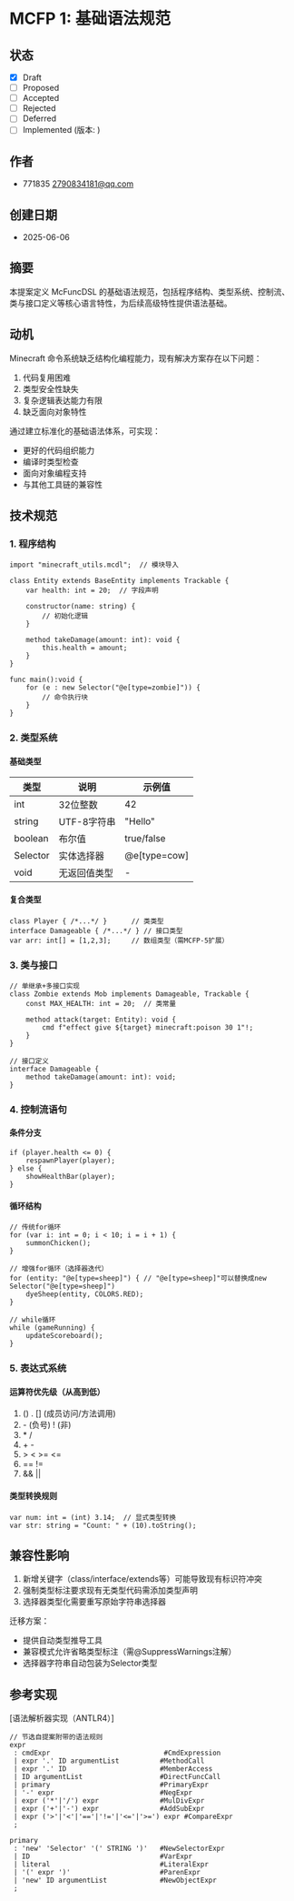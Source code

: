 # MCFP 1: 基础语法规范

## 状态
- [x] Draft
- [ ] Proposed
- [ ] Accepted
- [ ] Rejected
- [ ] Deferred
- [ ] Implemented (版本: )

## 作者
- 771835 <2790834181@qq.com>

## 创建日期
- 2025-06-06

## 摘要
本提案定义 McFuncDSL 的基础语法规范，包括程序结构、类型系统、控制流、类与接口定义等核心语言特性，为后续高级特性提供语法基础。

## 动机
Minecraft 命令系统缺乏结构化编程能力，现有解决方案存在以下问题：
1. 代码复用困难
2. 类型安全性缺失
3. 复杂逻辑表达能力有限
4. 缺乏面向对象特性

通过建立标准化的基础语法体系，可实现：
- 更好的代码组织能力
- 编译时类型检查
- 面向对象编程支持
- 与其他工具链的兼容性

## 技术规范

### 1. 程序结构
    import "minecraft_utils.mcdl";  // 模块导入
    
    class Entity extends BaseEntity implements Trackable {
        var health: int = 20;  // 字段声明
        
        constructor(name: string) {
            // 初始化逻辑
        }
        
        method takeDamage(amount: int): void {
            this.health = amount;
        }
    }
    
    func main():void {
        for (e : new Selector("@e[type=zombie]")) {
            // 命令执行块
        }
    }

### 2. 类型系统
#### 基础类型
| 类型       | 说明       | 示例值          |
|----------|----------|--------------|
| int      | 32位整数    | 42           |
| string   | UTF-8字符串 | "Hello"      |
| boolean  | 布尔值      | true/false   |
| Selector | 实体选择器    | @e[type=cow] |
| void     | 无返回值类型   | -            |

#### 复合类型

    class Player { /*...*/ }      // 类类型
    interface Damageable { /*...*/ } // 接口类型
    var arr: int[] = [1,2,3];     // 数组类型（需MCFP-5扩展）

### 3. 类与接口

    // 单继承+多接口实现
    class Zombie extends Mob implements Damageable, Trackable {
        const MAX_HEALTH: int = 20;  // 类常量
        
        method attack(target: Entity): void {
            cmd f"effect give ${target} minecraft:poison 30 1"!;
        }
    }

    // 接口定义
    interface Damageable {
        method takeDamage(amount: int): void;
    }

### 4. 控制流语句
#### 条件分支

    if (player.health <= 0) {
        respawnPlayer(player);
    } else {
        showHealthBar(player);
    }

#### 循环结构

    // 传统for循环
    for (var i: int = 0; i < 10; i = i + 1) {
        summonChicken();
    }

    // 增强for循环（选择器迭代）
    for (entity: "@e[type=sheep]") { // "@e[type=sheep]"可以替换成new Selector("@e[type=sheep]")
        dyeSheep(entity, COLORS.RED);
    }

    // while循环
    while (gameRunning) {
        updateScoreboard();
    }

### 5. 表达式系统
#### 运算符优先级（从高到低）
1. () . [] (成员访问/方法调用)
2. \- (负号) ! (非)
3. \* / 
4. \+ \-
5. \> < >= <= 
6. == !=
7. && ||

#### 类型转换规则

    var num: int = (int) 3.14;  // 显式类型转换
    var str: string = "Count: " + (10).toString();

## 兼容性影响
1. 新增关键字（class/interface/extends等）可能导致现有标识符冲突
2. 强制类型标注要求现有无类型代码需添加类型声明
3. 选择器类型化需要重写原始字符串选择器

迁移方案：
- 提供自动类型推导工具
- 兼容模式允许省略类型标注（需@SuppressWarnings注解）
- 选择器字符串自动包装为Selector类型

## 参考实现
[语法解析器实现（ANTLR4）]

    // 节选自提案附带的语法规则
    expr
     : cmdExpr                            #CmdExpression
     | expr '.' ID argumentList          #MethodCall
     | expr '.' ID                       #MemberAccess
     | ID argumentList                   #DirectFuncCall
     | primary                           #PrimaryExpr
     | '-' expr                          #NegExpr
     | expr ('*'|'/') expr               #MulDivExpr
     | expr ('+'|'-') expr               #AddSubExpr
     | expr ('>'|'<'|'=='|'!='|'<='|'>=') expr #CompareExpr
     ;

    primary
     : 'new' 'Selector' '(' STRING ')'   #NewSelectorExpr
     | ID                                #VarExpr
     | literal                           #LiteralExpr
     | '(' expr ')'                      #ParenExpr
     | 'new' ID argumentList             #NewObjectExpr
     ;